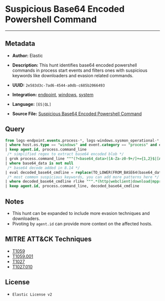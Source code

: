 # Suspicious Base64 Encoded Powershell Command

---

## Metadata

- **Author:** Elastic
- **Description:** This hunt identifies base64 encoded powershell commands in process start events and filters ones with suspicious keywords like downloaders and evasion related commands.

- **UUID:** `2e583d3c-7ad6-4544-a0db-c685b2066493`
- **Integration:** [endpoint](https://docs.elastic.co/integrations/endpoint), [windows](https://docs.elastic.co/integrations/windows), [system](https://docs.elastic.co/integrations/system)
- **Language:** `[ES|QL]`
- **Source File:** [Suspicious Base64 Encoded Powershell Command](../queries/suspicious_base64_encoded_powershell_commands.toml)
## Query

```sql
from logs-endpoint.events.process-*, logs-windows.sysmon_operational-*, logs-system.security-*
| where host.os.type == "windows" and event.category == "process" and event.type == "start" and TO_LOWER(process.name) == "powershell.exe" and process.command_line rlike ".+ -(e|E).*"
| keep agent.id, process.command_line
 /* simplified regex to extract base64 encoded blob */
| grok process.command_line """(?<base64_data>([A-Za-z0-9+/]+={1,2}$|[A-Za-z0-9+/]{100,}))"""
| where base64_data is not null
 /* base64 decode added in 8.14 */
| eval decoded_base64_cmdline = replace(TO_LOWER(FROM_BASE64(base64_data)), """\u0000""", "")
 /* most common suspicious keywords, you can add more patterns here */
| where decoded_base64_cmdline rlike """.*(http|webclient|download|mppreference|sockets|bxor|.replace|reflection|assembly|load|bits|start-proc|iwr|frombase64).*"""
| keep agent.id, process.command_line, decoded_base64_cmdline
```

## Notes

- This hunt can be expanded to include more evasion techniques and downloaders.
- Pivoting by `agent.id` can provide more context on the affected hosts.

## MITRE ATT&CK Techniques

- [T1059](https://attack.mitre.org/techniques/T1059)
- [T1059.001](https://attack.mitre.org/techniques/T1059/001)
- [T1027](https://attack.mitre.org/techniques/T1027)
- [T1027.010](https://attack.mitre.org/techniques/T1027/010)

## License

- `Elastic License v2`
